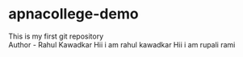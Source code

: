 # apnacollege-demo
This is my first git repository
<br>
Author - Rahul Kawadkar
Hii i am rahul kawadkar
Hii i am rupali rami